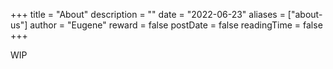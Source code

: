 +++
title = "About"
description = ""
date = "2022-06-23"
aliases = ["about-us"]
author = "Eugene"
reward = false
postDate = false
readingTime = false
+++

WIP
